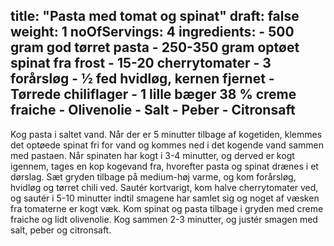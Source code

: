 title: "Pasta med tomat og spinat"
draft: false
weight: 1
noOfServings: 4
ingredients:
	- 500 gram god tørret pasta
	- 250-350 gram optøet spinat fra frost
	- 15-20 cherrytomater
	- 3 forårsløg
	- ½ fed hvidløg, kernen fjernet
	- Tørrede chiliflager
	- 1 lille bæger 38 % creme fraiche
	- Olivenolie
	- Salt
	- Peber
	- Citronsaft
---

Kog pasta i saltet vand. Når der er 5 minutter tilbage af kogetiden,
klemmes det optøede spinat fri for vand og kommes ned i det kogende vand
sammen med pastaen. Når spinaten har kogt i 3-4 minutter, og derved er
kogt igennem, tages en kop kogevand fra, hvorefter pasta og spinat
drænes i et dørslag. Sæt gryden tilbage på medium-høj varme, og kom
forårsløg, hvidløg og tørret chili ved. Sautér kortvarigt, kom halve
cherrytomater ved, og sautér i 5-10 minutter indtil smagene har samlet
sig og noget af væsken fra tomaterne er kogt væk. Kom spinat og pasta
tilbage i gryden med creme fraiche og lidt olivenolie. Kog sammen 2-3
minutter, og justér smagen med salt, peber og citronsaft.

